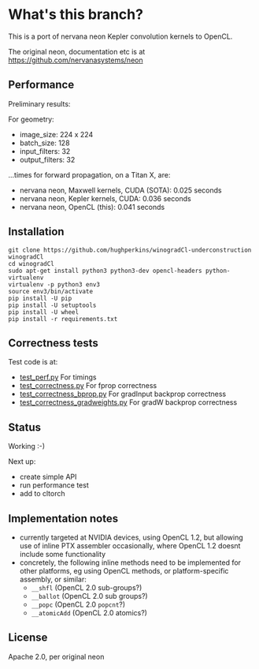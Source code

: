 # What's this branch?

This is a port of nervana neon Kepler convolution kernels to OpenCL.

The original neon, documentation etc is at https://github.com/nervanasystems/neon

## Performance

Preliminary results:

For geometry:
- image_size: 224 x 224
- batch_size: 128
- input_filters: 32
- output_filters: 32

...times for forward propagation, on a Titan X, are:
- nervana neon, Maxwell kernels, CUDA (SOTA): 0.025 seconds
- nervana neon, Kepler kernels, CUDA: 0.036 seconds
- nervana neon, OpenCL (this): 0.041 seconds

## Installation

```
git clone https://github.com/hughperkins/winogradCl-underconstruction winogradCl
cd winogradCl
sudo apt-get install python3 python3-dev opencl-headers python-virtualenv
virtualenv -p python3 env3
source env3/bin/activate
pip install -U pip
pip install -U setuptools
pip install -U wheel
pip install -r requirements.txt
```

## Correctness tests

Test code is at:
- [test_perf.py](test_perf.py)  For timings
- [test_correctness.py](test_correctness.py)   For fprop correctness
- [test_correctness_bprop.py](test_correctness_bprop.py)    For gradInput backprop correctness
- [test_correctness_gradweights.py](test_correctness_gradweights.py)    For gradW backprop correctness

## Status

Working :-)

Next up:
- create simple API
- run performance test
- add to cltorch

## Implementation notes

* currently targeted at NVIDIA devices, using OpenCL 1.2, but allowing use of inline PTX assembler
occasionally, where OpenCL 1.2 doesnt include some functionality
* concretely, the following inline methods need to be implemented for other platforms, eg using OpenCL
methods, or platform-specific assembly, or similar:
  * `__shfl`  (OpenCL 2.0 sub-groups?)
  * `__ballot` (OpenCL 2.0 sub groups?)
  * `__popc` (OpenCL 2.0 `popcnt`?)
  * `__atomicAdd` (OpenCL 2.0 atomics?)

## License

Apache 2.0, per original neon

